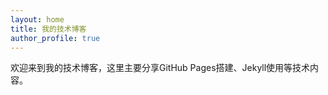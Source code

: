 ```yaml
---
layout: home
title: 我的技术博客
author_profile: true
---
```


欢迎来到我的技术博客，这里主要分享GitHub Pages搭建、Jekyll使用等技术内容。
